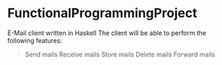# FunctionalProgrammingProject
E-Mail client written in Haskell
The client will be able to perform the following features:
> Send mails
> Receive mails
> Store mails
> Delete mails
> Forward mails
